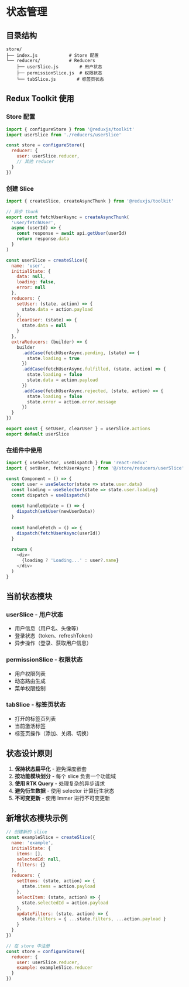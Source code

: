 # 状态管理

## 目录结构
```
store/
├── index.js            # Store 配置
└── reducers/           # Reducers
    ├── userSlice.js        # 用户状态
    ├── permissionSlice.js  # 权限状态
    └── tabSlice.js        # 标签页状态
```

## Redux Toolkit 使用

### Store 配置
```javascript
import { configureStore } from '@reduxjs/toolkit'
import userSlice from './reducers/userSlice'

const store = configureStore({
  reducer: {
    user: userSlice.reducer,
    // 其他 reducer
  }
})
```

### 创建 Slice
```javascript
import { createSlice, createAsyncThunk } from '@reduxjs/toolkit'

// 异步 thunk
export const fetchUserAsync = createAsyncThunk(
  'user/fetchUser',
  async (userId) => {
    const response = await api.getUser(userId)
    return response.data
  }
)

const userSlice = createSlice({
  name: 'user',
  initialState: {
    data: null,
    loading: false,
    error: null
  },
  reducers: {
    setUser: (state, action) => {
      state.data = action.payload
    },
    clearUser: (state) => {
      state.data = null
    }
  },
  extraReducers: (builder) => {
    builder
      .addCase(fetchUserAsync.pending, (state) => {
        state.loading = true
      })
      .addCase(fetchUserAsync.fulfilled, (state, action) => {
        state.loading = false
        state.data = action.payload
      })
      .addCase(fetchUserAsync.rejected, (state, action) => {
        state.loading = false
        state.error = action.error.message
      })
  }
})

export const { setUser, clearUser } = userSlice.actions
export default userSlice
```

### 在组件中使用
```javascript
import { useSelector, useDispatch } from 'react-redux'
import { setUser, fetchUserAsync } from '@/store/reducers/userSlice'

const Component = () => {
  const user = useSelector(state => state.user.data)
  const loading = useSelector(state => state.user.loading)
  const dispatch = useDispatch()
  
  const handleUpdate = () => {
    dispatch(setUser(newUserData))
  }
  
  const handleFetch = () => {
    dispatch(fetchUserAsync(userId))
  }
  
  return (
    <div>
      {loading ? 'Loading...' : user?.name}
    </div>
  )
}
```

## 当前状态模块

### userSlice - 用户状态
- 用户信息（用户名、头像等）
- 登录状态（token、refreshToken）
- 异步操作（登录、获取用户信息）

### permissionSlice - 权限状态
- 用户权限列表
- 动态路由生成
- 菜单权限控制

### tabSlice - 标签页状态
- 打开的标签页列表
- 当前激活标签
- 标签页操作（添加、关闭、切换）

## 状态设计原则
1. **保持状态扁平化** - 避免深度嵌套
2. **按功能模块划分** - 每个 slice 负责一个功能域
3. **使用 RTK Query** - 处理复杂的异步请求
4. **避免衍生数据** - 使用 selector 计算衍生状态
5. **不可变更新** - 使用 Immer 进行不可变更新

## 新增状态模块示例
```javascript
// 创建新的 slice
const exampleSlice = createSlice({
  name: 'example',
  initialState: {
    items: [],
    selectedId: null,
    filters: {}
  },
  reducers: {
    setItems: (state, action) => {
      state.items = action.payload
    },
    selectItem: (state, action) => {
      state.selectedId = action.payload
    },
    updateFilters: (state, action) => {
      state.filters = { ...state.filters, ...action.payload }
    }
  }
})

// 在 store 中注册
const store = configureStore({
  reducer: {
    user: userSlice.reducer,
    example: exampleSlice.reducer
  }
})
```
